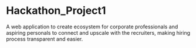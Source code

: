# Hackathon_Project1
A web application to create ecosystem for corporate professionals and aspiring personals to connect and upscale with the recruiters, making hiring process transparent and easier.    
